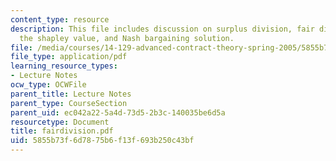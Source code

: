 ```yaml
---
content_type: resource
description: This file includes discussion on surplus division, fair distribution,
  the shapley value, and Nash bargaining solution.
file: /media/courses/14-129-advanced-contract-theory-spring-2005/5855b73f6d7875b6f13f693b250c43bf_fairdivision.pdf
file_type: application/pdf
learning_resource_types:
- Lecture Notes
ocw_type: OCWFile
parent_title: Lecture Notes
parent_type: CourseSection
parent_uid: ec042a22-5a4d-73d5-2b3c-140035be6d5a
resourcetype: Document
title: fairdivision.pdf
uid: 5855b73f-6d78-75b6-f13f-693b250c43bf
---
```

